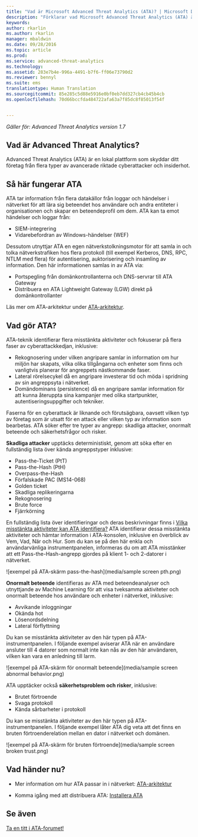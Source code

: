 ```yaml
---
title: "Vad är Microsoft Advanced Threat Analytics (ATA)? | Microsoft Docs"
description: "Förklarar vad Microsoft Advanced Threat Analytics (ATA) är och vilka typer av misstänkta aktiviteter det kan upptäcka"
keywords: 
author: rkarlin
ms.author: rkarlin
manager: mbaldwin
ms.date: 09/28/2016
ms.topic: article
ms.prod: 
ms.service: advanced-threat-analytics
ms.technology: 
ms.assetid: 283e7b4e-996a-4491-b7f6-ff06e73790d2
ms.reviewer: bennyl
ms.suite: ems
translationtype: Human Translation
ms.sourcegitcommit: 85e285c5d88e5916e0bf0eb7dd327cb4cb45b4cb
ms.openlocfilehash: 70d66bccfda484722afa63a7f85dc8f85013f54f


---
```


*Gäller för: Advanced Threat Analytics version 1.7*


## <a name="what-is-advanced-threat-analytics"></a>Vad är Advanced Threat Analytics?
Advanced Threat Analytics (ATA) är en lokal plattform som skyddar ditt företag från flera typer av avancerade riktade cyberattacker och insiderhot.

## <a name="how-ata-works"></a>Så här fungerar ATA
ATA tar information från flera datakällor från loggar och händelser i nätverket för att lära sig beteendet hos användare och andra entiteter i organisationen och skapar en beteendeprofil om dem.
ATA kan ta emot händelser och loggar från:

-   SIEM-integrering
-   Vidarebefordran av Windows-händelser (WEF)

Dessutom utnyttjar ATA en egen nätverkstolkningsmotor för att samla in och tolka nätverkstrafiken hos flera protokoll (till exempel Kerberos, DNS, RPC, NTLM med flera) för autentisering, auktorisering och insamling av information. Den här informationen samlas in av ATA via:

-   Portspegling från domänkontrollanterna och DNS-servrar till ATA Gateway
-   Distribuera en ATA Lightweight Gateway (LGW) direkt på domänkontrollanter

Läs mer om ATA-arkitektur under [ATA-arkitektur](/advanced-threat-analytics/plan-design/ata-architecture).

## <a name="what-does-ata-do"></a>Vad gör ATA?

ATA-teknik identifierar flera misstänkta aktiviteter och fokuserar på flera faser av cyberattackkedjan, inklusive:

-   Rekognosering under vilken angripare samlar in information om hur miljön har skapats, vilka olika tillgångarna och enheter som finns och vanligtvis planerar för angreppets nästkommande faser.
-   Lateral rörelsecykel då en angripare investerar tid och möda i spridning av sin angreppsyta i nätverket.
-   Domändominans (persistence) då en angripare samlar information för att kunna återuppta sina kampanjer med olika startpunkter, autentiseringsuppgifter och tekniker. 

Faserna för en cyberattack är liknande och förutsägbara, oavsett vilken typ av företag som är utsatt för en attack eller vilken typ av information som bearbetas.
ATA söker efter tre typer av angrepp: skadliga attacker, onormalt beteende och säkerhetsfrågor och risker.

**Skadliga attacker** upptäcks deterministiskt, genom att söka efter en fullständig lista över kända angreppstyper inklusive:

-   Pass-the-Ticket (PtT)
-   Pass-the-Hash (PtH)
-   Overpass-the-Hash
-   Förfalskade PAC (MS14-068)
-   Golden ticket
-   Skadliga replikeringarna
-   Rekognosering
-   Brute force
-   Fjärrkörning

En fullständig lista över identifieringar och deras beskrivningar finns i [Vilka misstänkta aktiviteter kan ATA identifiera?](ata-threats.md)
ATA identifierar dessa misstänkta aktiviteter och hämtar information i ATA-konsolen, inklusive en överblick av Vem, Vad, När och Hur. Som du kan se på den här enkla och användarvänliga instrumentpanelen, informeras du om att ATA misstänker att ett Pass-the-Hash-angrepp gjordes på klient 1- och 2-datorer i nätverket.

 ![exempel på ATA-skärm pass-the-hash](media/sample screen pth.png)

**Onormalt beteende** identifieras av ATA med beteendeanalyser och utnyttjande av Machine Learning för att visa tveksamma aktiviteter och onormalt beteende hos användare och enheter i nätverket, inklusive:

-   Avvikande inloggningar
-   Okända hot
-   Lösenordsdelning
-   Lateral förflyttning


Du kan se misstänkta aktiviteter av den här typen på ATA-instrumentpanelen. I följande exempel aviserar ATA när en användare ansluter till 4 datorer som normalt inte kan nås av den här användaren, vilken kan vara en anledning till larm.

 ![exempel på ATA-skärm för onormalt beteende](media/sample screen abnormal behavior.png) 

ATA upptäcker också **säkerhetsproblem och risker**, inklusive:

-   Brutet förtroende
-   Svaga protokoll
-   Kända sårbarheter i protokoll

Du kan se misstänkta aktiviteter av den här typen på ATA-instrumentpanelen. I följande exempel låter ATA dig veta att det finns en bruten förtroenderelation mellan en dator i nätverket och domänen.

  ![exempel på ATA-skärm för bruten förtroende](media/sample screen broken trust.png)


## <a name="whats-next"></a>Vad händer nu?

-   Mer information om hur ATA passar in i nätverket: [ATA-arkitektur](/advanced-threat-analytics/plan-design/ata-architecture)

-   Komma igång med att distribuera ATA: [Installera ATA](/advanced-threat-analytics/deploy-use/install-ata)

## <a name="see-also"></a>Se även
[Ta en titt i ATA-forumet!](https://social.technet.microsoft.com/Forums/security/home?forum=mata)



<!--HONumber=Jan17_HO1-->


